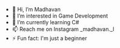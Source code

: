 - 👋 Hi, I’m Madhavan
- 👀 I’m interested in Game Development
- 🌱 I’m currently learning C#
- 📫 Reach me on Instagram _madhavan._l 
- ⚡ Fun fact: I'm just a beginner

<!---
MaDhavaN202/MaDhavaN202 is a ✨ special ✨ repository because its `README.md` (this file) appears on your GitHub profile.
You can click the Preview link to take a look at your changes.
--->
